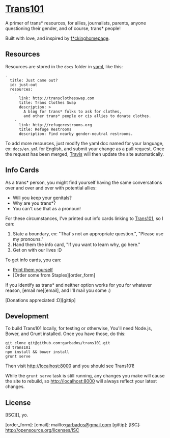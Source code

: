 # [Trans101][]

A primer of trans* resources, for allies, journalists, parents, anyone questioning their gender, and of course, trans* people!

Built with love, and inspired by [f*ckinghomepage](http://fuckinghomepage.com).

## Resources

Resources are stored in the `docs` folder in [yaml][], like this:

    - 
      title: Just came out?
      id: just-out
      resources:
        -
          link: http://transclothesswap.com
          title: Trans Clothes Swap
          description: >
            A blog for trans* folks to ask for clothes, 
            and other trans* people or cis allies to donate clothes.
        -
          link: http://refugerestrooms.org
          title: Refuge Restrooms
          description: Find nearby gender-neutral restrooms.

To add more resources, just modify the yaml doc named for your language, ex: `docs/en.yml` for English, and submit your change as a pull request. Once the request has been merged, [Travis][] will then update the site automatically.

## Info Cards

As a trans* person, you might find yourself having the same conversations over and over and over with potential allies:

* Will you keep your genitals?
* Why are you trans*?
* You can't use that as a pronoun!

For these circumstances, I've printed out info cards linking to [Trans101][], so I can:

1. State a boundary, ex: "That's not an appropriate question.", "Please use my pronouns."
2. Hand them the info card, "If you want to learn why, go here."
3. Get on with our lives :D

To get info cards, you can:

* [Print them yourself][infocard_pdf]
* [Order some from Staples][order_form]

If you identify as trans* and neither option works for you for whatever reason, [email me][email], and I'll mail you some :)

[Donations appreciated :D][gittip]

## Development

To build Trans101 locally, for testing or otherwise, You'll need Node.js, Bower, and Grunt installed. Once you have those, do this:

    git clone git@github.com:garbados/trans101.git
    cd trans101
    npm install && bower install
    grunt serve

Then visit <http://localhost:8000> and you should see Trans101!

While the `grunt serve` task is still running, any changes you make will cause the site to rebuild, so <http://localhost:8000> will always reflect your latest changes.

## License

[ISC][], yo.

[yaml]: http://yaml.org
[Travis]: https://travis-ci.org/garbados/trans101
[infocard_pdf]: http://trans101.org/pdf
[Trans101]: http://trans101.org
[order_form]: 
[email]: mailto:garbados@gmail.com
[gittip]:
[ISC]: http://opensource.org/licenses/ISC